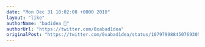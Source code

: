```yaml
---
date: "Mon Dec 31 18:02:08 +0000 2018"
layout: "like"
authorName: "badidea 💫"
authorUrl: "https://twitter.com/0xabad1dea"
originalPost: "https://twitter.com/0xabad1dea/status/1079799884507693056"
---
```

